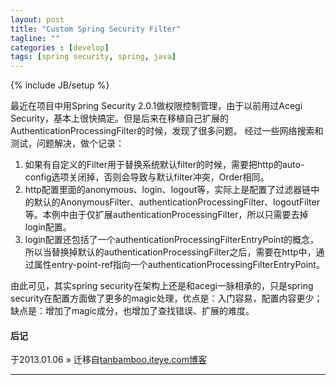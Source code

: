 ```yaml
---
layout: post
title: "Custom Spring Security Filter"
tagline: ""
categories : [develop]
tags: [spring security, spring, java]
---
```

{% include JB/setup %}

最近在项目中用Spring Security 2.0.1做权限控制管理，由于以前用过Acegi Security，基本上很快搞定。但是后来在移植自己扩展的AuthenticationProcessingFilter的时候，发现了很多问题。
经过一些网络搜索和测试，问题解决，做个记录：

1. 如果有自定义的Filter用于替换系统默认filter的时候，需要把http的auto-config选项关闭掉，否则会导致与默认filter冲突，Order相同。
2. http配置里面的anonymous、login、logout等，实际上是配置了过滤器链中的默认的AnonymousFilter、authenticationProcessingFilter、logoutFilter等。本例中由于仅扩展authenticationProcessingFilter，所以只需要去掉login配置。
3. login配置还包括了一个authenticationProcessingFilterEntryPoint的概念，所以当替换掉默认的authenticationProcessingFilter之后，需要在http中，通过属性entry-point-ref指向一个authenticationProcessingFilterEntryPoint。

由此可见，其实spring security在架构上还是和acegi一脉相承的，只是spring security在配置方面做了更多的magic处理，优点是：入门容易，配置内容更少；缺点是：增加了magic成分，也增加了查找错误、扩展的难度。

#### 后记

于2013.01.06 &raquo; 
迁移自[tanbamboo.iteye.com博客](http://tanbamboo.iteye.com/blog/199470)

---